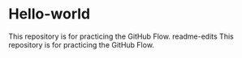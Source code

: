 # Hello-world
This repository is for practicing the GitHub Flow.
readme-edits
This repository is for practicing the GitHub Flow.
